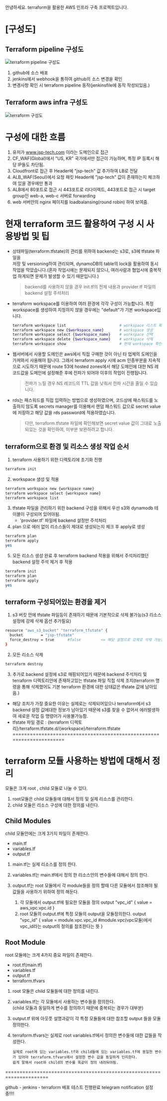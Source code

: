 <!--현재 구성은 terraform module에 대한 이해를 하기위한 테스트 구성입니다.-->
안녕하세요. terraform을 활용한 AWS 인프라 구축 프로젝트입니다.  

# [구성도]  
## Terraform pipeline 구성도
![terraform pipeline 구성도](https://github.com/ParkJaesung89/terraform/assets/42027536/0697b99a-2bf1-492d-94d5-bfcd0653eb68)

1) github에 소스 배포
2) jenkins에서 webhook을 통하여 github의 소스 변경을 확인
3) 변경사항 확인 시 terraform pipeline 동작(jenkinsfile에 동작 작성되있음.)



## Terraform aws infra 구성도
![terraform 구성도](https://github.com/ParkJaesung89/terraform/assets/42027536/e38d9f2e-fda8-4a22-a218-4464a6745ff6)


# 구성에 대한 흐름
1) 유저가 www.jsp-tech.com 이라는 도메인으로 접근
2) CF_WAF(Global)에서 "US, KR" 국가에서만 접근이 가능하며, 특정 IP 등록시 해당 IP들도 차단됨.
3) Cloudfront로 접근 후 Header에 "jsp-tech" 값 추가하여 LB로 전달
4) ALB_WAF(Seoul)에서 요청 패킷 Header에 "jsp-tech" 값이 존재하는지 체크하여 있을 경우에만 통과
5) ALB에서 80포트로 접근 시 443포트로 리다이렉트, 443포트로 접근 시 target group인 web-a, web-c 서버로 forwarding
6) web 서버안의 nginx 페이지를 loadbalansing(round robin) 하여 보여줌.  


# 현재 terraform 코드 활용하여 구성 시 사용방법 및 팁
- 상태파일(terraform.tfstate)의 관리를 위하여 backend는 s3로, s3에 tfstate 파일을  
  저장 및 versioning하여 관리되며, dynamoDB의 table의 lock을 활용하여 동시작업을 막았습니다.(혼자 작업시에는 문제되지 않으나, 여러사람과 협업시에 중복작업 하게되면 문제가 발생할 수 있기 때문입니다.)
  > backend를 사용하지 않을 경우 init.tf의 전체 내용과 provider.tf 파일의 backend 설정 주석처리

- terraform workspace를 이용하여 여러 환경에 각각 구성이 가능합니다. 특정 workspace를 생성하여 지정하지 않을 경우에는 "default"가 기본 workspace입니다.
  ```bash
  terraform workspace list                        # workspace 리스트 확인
  terraform workspace new {$workspace_name}       # workspace 생성
  terraform workspace select {$workspace_name}    # workspace 선택
  terraform workspace delete {$workspace_name}    # workspace 삭제
  terraform workspace show                        # 현재 workspace 확인
  ```

- 웹서버에서 사용할 도메인은 aws에서 직접 구매한 것이 아닌 타 업체의 도메인을 가져와서 샤용해야 됩니다.
  그래서 terraform apply 시에 acm 인증부분을 지속적으로 시도하기 때문에 route 53에 hosted zones에서 해당 도메인에 대한 NS 레코드값을 도메인에 설정해준 후에 전파가 되어야 이후의 작업이 진행됩니다.
  > 전파가 느릴 경우 NS 레코드의 TTL 값을 낮춰서 전파 시간을 줄일 수 있습니다.

- rds는 패스워드를 직접 입력하는 방법으로 생성하였으며, 코드상에 패스워드를 노출하지 않도록 secrets manager를
  이용해서 랜덤 패스워드 값으로 secret value에 저장하고 해당 값을 rds password에 적용하였습니다.
  > 다만, terraform.tfstate 파일에 확인해보면 secret value 값이 그대로 노출되있는 것을 확인하여, 이부분 보완하려고
    합니다.



## terraform으로 환경 및 리소스 생성 작업 순서
1. terraform 사용하기 위한 디렉토리에 초기화 진행
```bash
terraform init
```
2. workspace 생성 및 적용
```bash
terraform workspace new {workspace name}
terraform workspace select {workspace name}
terraform workspace list
```
3. tfstate 파일을 관리하기 위한 backend 구성을 위해서 우선 s3와 dynamodb 테이블이 구성되어 있어야됨.
   - 'provider.tf' 파일에 backend 설정만 주석처리
4. plan 으로 에러 없이 리소스들이 제대로 생성되는지 체크 후 apply로 생성
```bash
terraform plan
terraform apply
yes
```
5. 모든 리소스 생성 완료 후 terraform backend 적용을 위해서 주석처리했던 backend 설정 주석 제거 후 적용
```bash
terraform init
terraform plan
terraform apply
yes
```

## terraform 구성되어있는 환경을 제거
1. s3 버킷 안에 tfstate 파일등이 존재하기 때문에 기본적으로 삭제 불가능(s3 리소스 설정에 강제 삭제 옵션 추가필요)
```bash
resource "aws_s3_bucket" "terraform_tfstate" {
  bucket        = "jsp-tfstate"
  force_destroy = true      #false         <= 해당 설정으로 강제로 삭제 가능함
}
```
2. 모든 리소스 삭제
```bash
terraform destroy
```
3. 추가로 backend 설정에 s3로 매핑되어있기 때문에 backend 주석처리 및 terraform 디렉토리안에 존재하고있는 tfstate 파일 직접 삭제 조치(terraform 명령을 통해 삭제했어도 기본 terraform 환경에 대한 상태값은 tfstate 값에 남아있음.)
- 해당 조치가 가장 중요한 이유는 실제로는 삭제되어있으나 terraform에서 s3 backend 설정 값에대한 정보가 남아있기 때문에 s3를 찾을 수 없어서 에러발생하여 새로운 작업 등 명령어가 사용불가능함.
- tfstate 파일 경로 : {terraform 디렉토리}/terraform.tfstate.d/{workspace}/terraform.tfstate
=====================================================================

<h1> terraform 모듈 사용하는 방법에 대해서 정리 </h1>

모듈은 크게 root , child 모듈로 나눌 수 있다.  
1. root모듈은 child 모듈들에 대해서 정의 및 실제 리소스를 관리한다.
2. child 모듈은 리소스 구성에 대한 정의를 내린다.  
  

## Child Modules
child 모듈안에는 크게 3가지 파일이 존재한다.  
- main.tf
- variables.tf
- output.tf  

1. main.tf는 실제 리소스를 정의 한다.

2. variables.tf는 main.tf에서 정의 한 리소스안의 변수들에 대해서 정의 한다.

3. output.tf는 root 모듈에서 각 module들을 정의 할때 다른 모듈에서 참조해야 될 값들을 사용하기 위하여 정의 해둔다.
	1) 각 모듈에서 output.tf에 필요한 모듈을 정의
                  output "vpc_id" {
             value = aws_vpc.vpc.id
           }
	2) root 모듈의 output.tf에 특정 모듈의 output을 모듈정의한다.
                  output "vpc_id" {
             value = module.vpc.vpc_id				#module.vpc(vpc모듈)에서 vpc_id라는 output의 정의를 참조한다는 뜻
           }

## Root Module
root 모듈에는 크게 4가지 중요 파일이 존재한다.
- root.tf(main.tf)
- variables.tf
- output.tf
- terraform.tfvars  

1. root 모듈은 child 모듈들에 대한 정의를 내린다.  

2. variables.tf는 각 모듈에서 사용하는 변수들을 정의한다.  
(child 모듈과 동일하게 변수를 정의하기 때문에 중복되는 경우가 대부분)  

3. output.tf 위에 아웃풋 설명과같이 각 특정 모듈들에 대한 참조할 output 들을 모듈 정의한다.  

4. terraform.tfvars는 실제로 root variables.tf에서 정의한 변수들에 대한 값들을 작성한다.  
    ```
    실제로 root에 있는 variables.tf와 child들에 있는 variables.tf에 동일한 변수가 있어야 terraform.tfvars에서 설정한 변수 값을 동일하게 인지한다.
    쉽게 말해서 root와 child의 변수를 똑같이 정의 내려둬야됨.
    ```
=====================================================================


github - jenkins - terraform 배포 테스트 진행완료
telegram notification 설정 중!!!!
